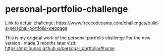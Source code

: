# personal-portfolio-challenge

Link to actual challenge: https://www.freecodecamp.com/challenges/build-a-personal-portfolio-webpage

This is my original work of the personal portfolio challenge
For the new version I made 3 months later visit: https://mplibunao.github.io/personal_portfolio/#home